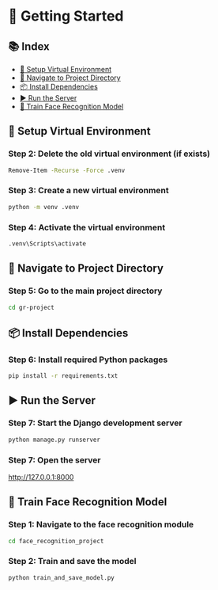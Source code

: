 # 🚀 Getting Started

## 📚 Index


- [🔧 Setup Virtual Environment](#-setup-virtual-environment)
- [📂 Navigate to Project Directory](#-navigate-to-project-directory)
- [📦 Install Dependencies](#-install-dependencies)
- [▶️ Run the Server](#️-run-the-server)
- [🧠 Train Face Recognition Model](#-train-face-recognition-model)




## 🔧 Setup Virtual Environment
### Step 2: Delete the old virtual environment (if exists)
```bash
Remove-Item -Recurse -Force .venv
```

### Step 3: Create a new virtual environment
```bash
python -m venv .venv
```

### Step 4: Activate the virtual environment
```bash
.venv\Scripts\activate
```

## 📂 Navigate to Project Directory
### Step 5: Go to the main project directory
```bash
cd gr-project
```

## 📦 Install Dependencies
### Step 6: Install required Python packages
```bash
pip install -r requirements.txt
```

## ▶️ Run the Server
### Step 7: Start the Django development server
```bash
python manage.py runserver
```
### Step 7: Open the server
http://127.0.0.1:8000

## 🧠 Train Face Recognition Model
### Step 1: Navigate to the face recognition module
```bash
cd face_recognition_project
```

### Step 2: Train and save the model
```bash
python train_and_save_model.py
```
